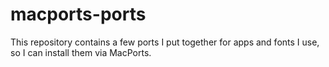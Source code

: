 # macports-ports
This repository contains a few ports I put together for apps and fonts I use, so I can install them
via MacPorts.
